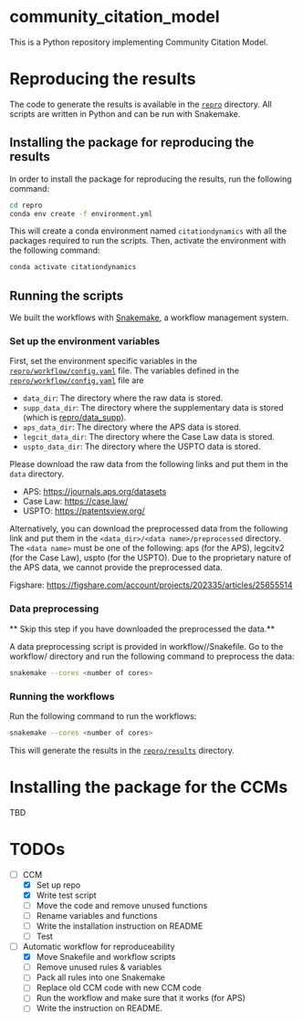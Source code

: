 # community_citation_model
This is a Python repository implementing Community Citation Model.

# Reproducing the results

The code to generate the results is available in the [`repro`](./repro) directory. All scripts are written in Python and can be run with Snakemake.

## Installing the package for reproducing the results

In order to install the package for reproducing the results, run the following command:

```bash
cd repro
conda env create -f environment.yml
```

This will create a conda environment named `citationdynamics` with all the packages required to run the scripts.
Then, activate the environment with the following command:

```bash
conda activate citationdynamics
```

## Running the scripts

We built the workflows with [Snakemake](https://snakemake.readthedocs.io/en/stable/), a workflow management system.

### Set up the environment variables
First, set the environment specific variables in the [`repro/workflow/config.yaml`](./repro/workflow/config.yaml) file.
The variables defined in the [`repro/workflow/config.yaml`](./repro/workflow/config.yaml) file are
- `data_dir`: The directory where the raw data is stored.
- `supp_data_dir`: The directory where the supplementary data is stored (which is [repro/data_supp](./repro/data_supp)).
- `aps_data_dir`: The directory where the APS data is stored.
- `legcit_data_dir`: The directory where the Case Law data is stored.
- `uspto_data_dir`: The directory where the USPTO data is stored.

Please download the raw data from the following links and put them in the `data` directory.
- APS: https://journals.aps.org/datasets
- Case Law: https://case.law/
- USPTO: https://patentsview.org/

Alternatively, you can download the preprocessed data from the following link and put them in the `<data_dir>/<data name>/preprocessed` directory.
The `<data name>` must be one of the following: aps (for the APS), legcitv2 (for the Case Law), uspto (for the USPTO).
Due to the proprietary nature of the APS data, we cannot provide the preprocessed data.

Figshare: https://figshare.com/account/projects/202335/articles/25655514

### Data preprocessing

** Skip this step if you have downloaded the preprocessed the data.**

A data preprocessing script is provided in workflow/<data name>/Snakefile. Go to the workflow/<data name> directory and run the following command to preprocess the data:

```bash
snakemake --cores <number of cores>
```

### Running the workflows

Run the following command to run the workflows:

```bash
snakemake --cores <number of cores>
```
This will generate the results in the [`repro/results`](./repro/results) directory.


# Installing the package for the CCMs
TBD

# TODOs

- [ ] CCM
  - [x] Set up repo
  - [x] Write test script
  - [ ] Move the code and remove unused functions
  - [ ] Rename variables and functions
  - [ ] Write the installation instruction on README
  - [ ] Test
- [ ] Automatic workflow for reproduceability
  - [x] Move Snakefile and workflow scripts
  - [ ] Remove unused rules & variables
  - [ ] Pack all rules into one Snakemake
  - [ ] Replace old CCM code with new CCM code
  - [ ] Run the workflow and make sure that it works (for APS)
  - [ ] Write the instruction on README.
